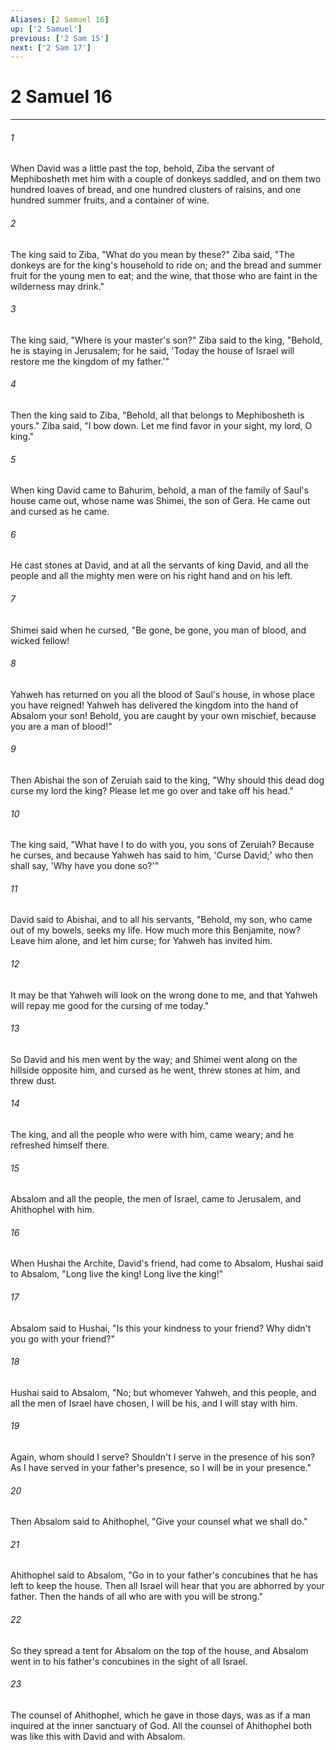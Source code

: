 ```yaml
---
Aliases: [2 Samuel 16]
up: ['2 Samuel']
previous: ['2 Sam 15']
next: ['2 Sam 17']
---
```

# 2 Samuel 16
***





###### 1 

When David was a little past the top, behold, Ziba the servant of Mephibosheth met him with a couple of donkeys saddled, and on them two hundred loaves of bread, and one hundred clusters of raisins, and one hundred summer fruits, and a container of wine. 



###### 2 

The king said to Ziba, "What do you mean by these?" Ziba said, "The donkeys are for the king's household to ride on; and the bread and summer fruit for the young men to eat; and the wine, that those who are faint in the wilderness may drink." 



###### 3 

The king said, "Where is your master's son?" Ziba said to the king, "Behold, he is staying in Jerusalem; for he said, 'Today the house of Israel will restore me the kingdom of my father.'" 



###### 4 

Then the king said to Ziba, "Behold, all that belongs to Mephibosheth is yours." Ziba said, "I bow down. Let me find favor in your sight, my lord, O king." 



###### 5 

When king David came to Bahurim, behold, a man of the family of Saul's house came out, whose name was Shimei, the son of Gera. He came out and cursed as he came. 



###### 6 

He cast stones at David, and at all the servants of king David, and all the people and all the mighty men were on his right hand and on his left. 



###### 7 

Shimei said when he cursed, "Be gone, be gone, you man of blood, and wicked fellow! 



###### 8 

Yahweh has returned on you all the blood of Saul's house, in whose place you have reigned! Yahweh has delivered the kingdom into the hand of Absalom your son! Behold, you are caught by your own mischief, because you are a man of blood!" 



###### 9 

Then Abishai the son of Zeruiah said to the king, "Why should this dead dog curse my lord the king? Please let me go over and take off his head." 



###### 10 

The king said, "What have I to do with you, you sons of Zeruiah? Because he curses, and because Yahweh has said to him, 'Curse David;' who then shall say, 'Why have you done so?'" 



###### 11 

David said to Abishai, and to all his servants, "Behold, my son, who came out of my bowels, seeks my life. How much more this Benjamite, now? Leave him alone, and let him curse; for Yahweh has invited him. 



###### 12 

It may be that Yahweh will look on the wrong done to me, and that Yahweh will repay me good for the cursing of me today." 



###### 13 

So David and his men went by the way; and Shimei went along on the hillside opposite him, and cursed as he went, threw stones at him, and threw dust. 



###### 14 

The king, and all the people who were with him, came weary; and he refreshed himself there. 



###### 15 

Absalom and all the people, the men of Israel, came to Jerusalem, and Ahithophel with him. 



###### 16 

When Hushai the Archite, David's friend, had come to Absalom, Hushai said to Absalom, "Long live the king! Long live the king!" 



###### 17 

Absalom said to Hushai, "Is this your kindness to your friend? Why didn't you go with your friend?" 



###### 18 

Hushai said to Absalom, "No; but whomever Yahweh, and this people, and all the men of Israel have chosen, I will be his, and I will stay with him. 



###### 19 

Again, whom should I serve? Shouldn't I serve in the presence of his son? As I have served in your father's presence, so I will be in your presence." 



###### 20 

Then Absalom said to Ahithophel, "Give your counsel what we shall do." 



###### 21 

Ahithophel said to Absalom, "Go in to your father's concubines that he has left to keep the house. Then all Israel will hear that you are abhorred by your father. Then the hands of all who are with you will be strong." 



###### 22 

So they spread a tent for Absalom on the top of the house, and Absalom went in to his father's concubines in the sight of all Israel. 



###### 23 

The counsel of Ahithophel, which he gave in those days, was as if a man inquired at the inner sanctuary of God. All the counsel of Ahithophel both was like this with David and with Absalom.

